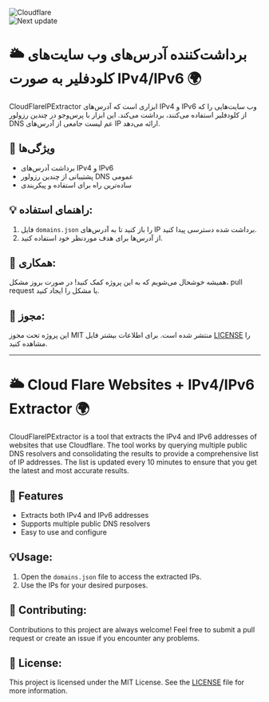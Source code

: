 ![Cloudflare](https://img.shields.io/badge/-Cloudflare-f38020?style=flat-square&logo=Cloudflare&logoColor=white)
<br>
![Next update](https://img.shields.io/badge/next%20update-200%20%E2%98%85-lightgrey?style=for-the-badge&color=yellow&logo=star)

# 🌥️ برداشت‌کننده آدرس‌های وب سایت‌های کلودفلیر به صورت IPv4/IPv6 🌍
CloudFlareIPExtractor ابزاری است که آدرس‌های IPv4 و IPv6 وب سایت‌هایی را که از کلودفلیر استفاده می‌کنند، برداشت می‌کند. این ابزار با پرس‌وجو در چندین رزولور DNS عم لیست جامعی از آدرس‌های IP ارائه می‌دهد.

## 🌟 ویژگی‌ها

*  برداشت آدرس‌های IPv4 و IPv6
*  پشتیبانی از چندین رزولور DNS عمومی
*  ساده‌ترین راه برای استفاده و پیکربندی

## 💡 راهنمای استفاده:
1. فایل `domains.json` را باز کنید تا به آدرس‌های IP برداشت شده دسترسی پیدا کنید.
2. از آدرس‌ها برای هدف موردنظر خود استفاده کنید.

## 🤝 همکاری:
همیشه خوشحال می‌شویم که به این پروژه کمک کنید! در صورت بروز مشکل، pull request یا مشکل را ایجاد کنید.

## 📃 مجوز:
این پروژه تحت مجوز MIT منتشر شده است. برای اطلاعات بیشتر فایل [LICENSE](https://github.com/hossein-mohseni/CF-Web/blob/main/LICENSE) را مشاهده کنید.





------------------------------------------------------------------------



# 🌥️ Cloud Flare Websites + IPv4/IPv6 Extractor 🌍

CloudFlareIPExtractor is a tool that extracts the IPv4 and IPv6 addresses of websites that use Cloudflare. The tool works by querying multiple public DNS resolvers and consolidating the results to provide a comprehensive list of IP addresses. The list is updated every 10 minutes to ensure that you get the latest and most accurate results.

## 🌟 Features

*  Extracts both IPv4 and IPv6 addresses
*  Supports multiple public DNS resolvers
*  Easy to use and configure

## 💡Usage:

1. Open the `domains.json` file to access the extracted IPs.
2. Use the IPs for your desired purposes.

## 🤝 Contributing:
Contributions to this project are always welcome! Feel free to submit a pull request or create an issue if you encounter any problems.

## 📃 License:
This project is licensed under the MIT License. See the [LICENSE](https://github.com/hossein-mohseni/CF-Web/blob/main/LICENSE) file for more information.

